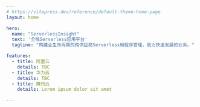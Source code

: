 ```yaml
---
# https://vitepress.dev/reference/default-theme-home-page
layout: home

hero:
  name: "ServerlessInsight"
  text: '全栈Serverless应用平台'
  tagline: "构建全生命周期的跨供应商Serverless用程序管理，助力快速发展的业务。"

features:
  - title: 阿里云
    details: TBC
  - title: 华为云
    details: TBC
  - title: 腾讯云
    details: Lorem ipsum dolor sit amet

---
```

